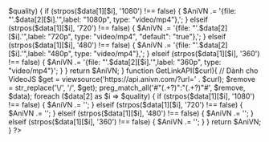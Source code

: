 <?php
function viewsource($url){
    $ch      = curl_init();
    $timeout = 15;
    curl_setopt($ch, CURLOPT_URL, $url);
    curl_setopt($ch, CURLOPT_USERAGENT, "Mozilla/5.0 (Windows NT 6.1; Win64; x64) AppleWebKit/537.36 (KHTML, like Gecko) Chrome/47.0.2526.69 Safari/537.36");
    curl_setopt($ch, CURLOPT_RETURNTRANSFER, 1);
    curl_setopt($ch, CURLOPT_SSL_VERIFYHOST, false);
    curl_setopt($ch, CURLOPT_SSL_VERIFYPEER, false);
    curl_setopt($ch, CURLOPT_MAXREDIRS, 10);
    curl_setopt($ch, CURLOPT_FOLLOWLOCATION, 1);
    curl_setopt($ch, CURLOPT_CONNECTTIMEOUT, $timeout);
    $data = curl_exec($ch);
    curl_close($ch);
    return $data;
}

function GetLinkAPI($curl){ // Dành cho JWPlayer
    $get = viewsource('https://api.anivn.com/?url=' . $curl);
    $remove = str_replace('\/','/',$get);
    preg_match_all('#"(.+?)":"(.+?)"#',$remove,$data);
    foreach ($data[2] as $i => $quality) {
        if (strpos($data[1][$i], '1080') !== false) {
            $AniVN .= '{file: "'.$data[2][$i].'",label: "1080p", type: "video/mp4"},';
        } elseif (strpos($data[1][$i], '720') !== false) {
            $AniVN .= '{file: "'.$data[2][$i].'",label: "720p", type: "video/mp4", "default": "true"},';
        } elseif (strpos($data[1][$i], '480') !== false) {
            $AniVN .= '{file: "'.$data[2][$i].'",label: "480p", type: "video/mp4"},';
        } elseif (strpos($data[1][$i], '360') !== false) {
            $AniVN .= '{file: "'.$data[2][$i].'",label: "360p", type: "video/mp4"}';
        }
    }
    return $AniVN;
}

function GetLinkAPI($curl){ // Dành cho VideoJS
    $get    = viewsource('https://api.anivn.com/?url=' . $curl);
    $remove = str_replace('\/', '/', $get);
    preg_match_all('#"(.+?)":"(.+?)"#', $remove, $data);
    foreach ($data[2] as $i => $quality) {
        if (strpos($data[1][$i], '1080') !== false) {
            $AniVN .= '<source src="' . $data[2][$i] . '" type="video/mp4" data-res="1080" />';
        } elseif (strpos($data[1][$i], '720') !== false) {
            $AniVN .= '<source src="' . $data[2][$i] . '" type="video/mp4" data-res="720" />';
        } elseif (strpos($data[1][$i], '480') !== false) {
            $AniVN .= '<source src="' . $data[2][$i] . '" type="video/mp4" data-res="480" />';
        } elseif (strpos($data[1][$i], '360') !== false) {
            $AniVN .= '<source src="' . $data[2][$i] . '" type="video/mp4" data-res="360" />';
        }
    }
    return $AniVN;
}
?>
